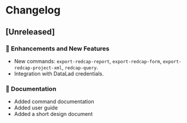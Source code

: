 # Changelog

## [Unreleased]

### 🚀 Enhancements and New Features
- New commands: `export-redcap-report`, `export-redcap-form`,
  `export-redcap-project-xml`, `redcap-query`.
- Integration with DataLad credentials.

### 📝 Documentation
- Added command documentation
- Added user guide
- Added a short design document
